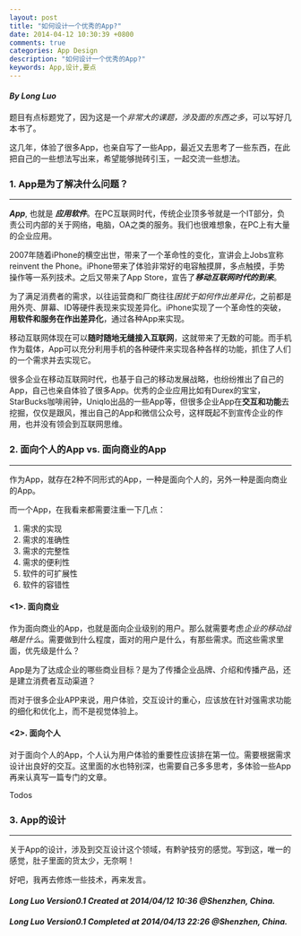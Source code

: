 ```yaml
---
layout: post
title: "如何设计一个优秀的App?"
date: 2014-04-12 10:30:39 +0800
comments: true
categories: App Design
description: "如何设计一个优秀的App?"
keywords: App,设计,要点
---
```


#### ***By Long Luo***

题目有点标题党了，因为这是一个*非常大的课题，涉及面的东西之多*，可以写好几本书了。

这几年，体验了很多App，也亲自写了一些App，最近又去思考了一些东西，在此把自己的一些想法写出来，希望能够抛砖引玉，一起交流一些想法。

### 1. App是为了解决什么问题？
---------
***App***, 也就是 ***应用软件***。在PC互联网时代，传统企业顶多爷就是一个IT部分，负责公司内部的关于网络，电脑，OA之类的服务。我们也很难想象，在PC上有大量的企业应用。

2007年随着iPhone的横空出世，带来了一个革命性的变化，宣讲会上Jobs宣称reinvent the Phone。iPhone带来了体验非常好的电容触摸屏，多点触摸，手势操作等一系列技术。之后又带来了App Store，宣告了***移动互联网时代的到来***。

为了满足消费者的需求，以往运营商和厂商往往*困扰于如何作出差异化*，之前都是用外壳、屏幕、ID等硬件表现来实现差异化。iPhone实现了一个革命性的突破，**用软件和服务在作出差异化**，通过各种App来实现。

<!--more-->

移动互联网体现在可以**随时随地无缝接入互联网**，这就带来了无数的可能。而手机作为载体，App可以充分利用手机的各种硬件来实现各种各样的功能，抓住了人们的一个需求并去实现它。

很多企业在移动互联网时代，也基于自己的移动发展战略，也纷纷推出了自己的App，自己也亲自体验了很多App。优秀的企业应用比如有Durex的宝宝，StarBucks咖啡闹钟，Uniqlo出品的一些App等，但很多企业App在**交互和功能**去挖掘，仅仅是跟风，推出自己的App和微信公众号，这样既起不到宣传企业的作用，也并没有领会到互联网思维。

### 2. 面向个人的App vs. 面向商业的App
---------
作为App，就存在2种不同形式的App，一种是面向个人的，另外一种是面向商业的App。

而一个App，在我看来都需要注重一下几点：

1. 需求的实现
2. 需求的准确性
3. 需求的完整性
4. 需求的便利性
5. 软件的可扩展性
6. 软件的容错性

#### <1>. 面向商业

作为面向商业的App，也就是面向企业级别的用户。那么就需要考虑*企业的移动战略是什么*。需要做到什么程度，面对的用户是什么，有那些需求。而这些需求里面，优先级是什么？

App是为了达成企业的哪些商业目标？是为了传播企业品牌、介绍和传播产品，还是建立消费者互动渠道？

而对于很多企业APP来说，用户体验，交互设计的重心，应该放在针对强需求功能的细化和优化上，而不是视觉体验上。

#### <2>. 面向个人

对于面向个人的App，个人认为用户体验的重要性应该排在第一位。需要根据需求设计出良好的交互。这里面的水也特别深，也需要自己多多思考，多体验一些App再来认真写一篇专门的文章。

Todos

### 3. App的设计
---------
关于App的设计，涉及到交互设计这个领域，有黔驴技穷的感觉。写到这，唯一的感觉，肚子里面的货太少，无奈啊！

好吧，我再去修炼一些技术，再来发言。


#### ***Long Luo Version0.1 Created at 2014/04/12 10:36 @Shenzhen, China.***
#### ***Long Luo Version0.1 Completed at 2014/04/13 22:26 @Shenzhen, China.***

